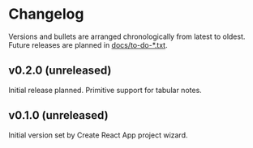 # Changelog

Versions and bullets are arranged chronologically from latest to oldest. Future
releases are planned in [docs/to-do-\*.txt](.).

## v0.2.0 (unreleased)

Initial release planned. Primitive support for tabular notes.

## v0.1.0 (unreleased)

Initial version set by Create React App project wizard.
